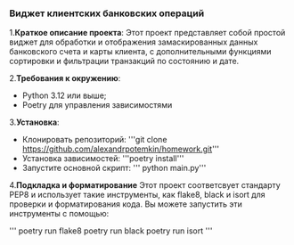 ### Виджет клиентских банковских операций

1.**Краткое описание проекта**:
Этот проект представляет собой простой виджет для обработки и отображения замаскированных данных банковского счета и карты клиента, с дополнительными функциями сортировки и фильтрации транзакций по состоянию и дате.

2.**Требования к окружению**:
- Python 3.12 или выше;
- Poetry для управления зависимостями

3.**Установка**:
- Клонировать репозиторий:
  '''git clone https://github.com/alexandrpotemkin/homework.git'''
- Установка зависимостей:
  '''poetry install'''
- Запустите основной скрипт:
  ''' python main.py'''

4.**Подкладка и форматирование**
Этот проект соответсвует стандарту PEP8 и использует такие инструменты, как flake8, black и isort для проверки и форматирования кода. Вы можете запустить эти инструменты с помощью:

'''
poetry run flake8
poetry run black
poetry run isort
'''

